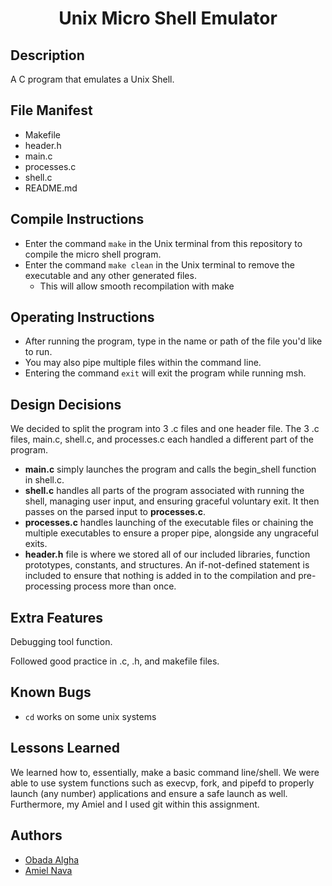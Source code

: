 <h1 align="center">Unix Micro Shell Emulator</h1>

## Description
A C program that emulates a Unix Shell.

## File Manifest
* Makefile
* header.h 
* main.c 
* processes.c 
* shell.c 
* README.md 

## Compile Instructions
* Enter the command `make` in the Unix terminal from this repository to compile the micro shell program.
* Enter the command `make clean` in the Unix terminal to remove the executable and any other generated files.
    * This will allow smooth recompilation with make

## Operating Instructions
* After running the program, type in the name or path of the file you'd like to run. 
* You may also pipe multiple files within the command line. 
* Entering the command `exit` will exit the program while running msh. 

## Design Decisions
We decided to split the program into 3 .c files and one header file. 
The 3 .c files, main.c, shell.c, and processes.c each handled a different part of the program. 
* **main.c** simply launches the program and calls the begin_shell function in shell.c. 
* **shell.c** handles all parts of the program associated with running the shell, managing user input, 
and ensuring graceful voluntary exit. It then passes on the parsed input to **processes.c**. 
* **processes.c** handles launching of the executable files or chaining the multiple executables to ensure a proper pipe, 
alongside any ungraceful exits. 
* **header.h** file is where we stored all of our included libraries, function prototypes, constants, and structures. 
An if-not-defined statement is included to ensure that nothing is added in to the compilation 
and pre-processing process more than once.

## Extra Features
Debugging tool function.

Followed good practice in .c, .h, and makefile files.

## Known Bugs
* `cd` works on some unix systems

## Lessons Learned
We learned how to, essentially, make a basic command line/shell. 
We were able to use system functions such as execvp, fork, 
and pipefd to properly launch (any number) applications and ensure a safe launch as well. 
Furthermore, my Amiel and I used git within this assignment. 

## Authors
* [Obada Algha](https://github.com/obadaalagha)
* [Amiel Nava](https://github.com/AmielCyber)
